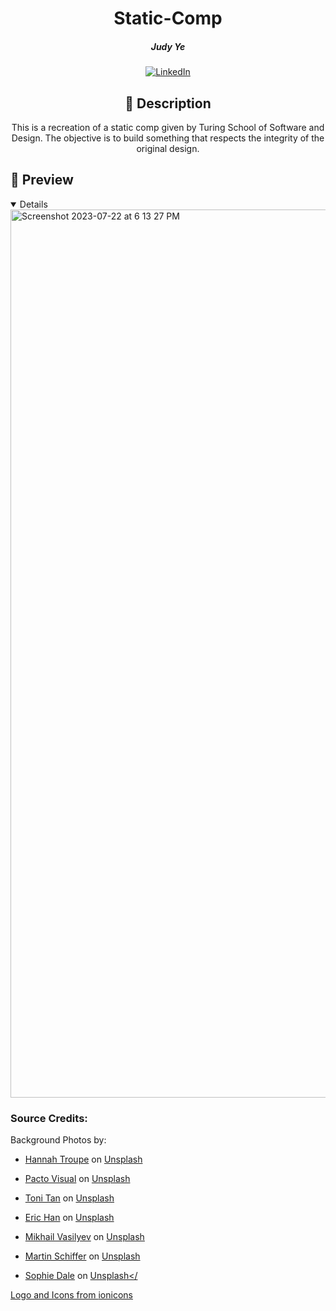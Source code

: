 <div id="description" align="center">

# Static-Comp

##### Judy Ye

[![LinkedIn](https://img.shields.io/badge/Judy-blue?style=for-the-badge&logo=LinkedIn&logoColor=black)](https://www.linkedin.com/in/judy-ye-742087279/)


## :pencil: Description

This is a recreation of a static comp given by Turing School of Software and Design. The objective is to build something that respects the integrity of the original design.

</div>

## :eyes: Preview
<details open>

<img width="1421" alt="Screenshot 2023-07-22 at 6 13 27 PM" src="https://github.com/judy0ye/static-comp/assets/129805348/0572e277-4c05-4fa1-bd5a-970359038e56">

</details>

### Source Credits:
Background Photos by: 
- <a href="https://unsplash.com/@htroupe?utm_source=unsplash&utm_medium=referral&utm_content=creditCopyText">Hannah Troupe</a> on <a href="https://unsplash.com/photos/0FQneB1VjaM?utm_source=unsplash&utm_medium=referral&utm_content=creditCopyText">Unsplash</a>
  
- <a href="https://unsplash.com/fr/@pactovisual?utm_source=unsplash&utm_medium=referral&utm_content=creditCopyText">Pacto Visual</a> on <a href="https://unsplash.com/photos/cWOzOnSoh6Q?utm_source=unsplash&utm_medium=referral&utm_content=creditCopyText">Unsplash</a>
  
- <a href="https://unsplash.com/@tonitan?utm_source=unsplash&utm_medium=referral&utm_content=creditCopyText">Toni Tan</a> on <a href="https://unsplash.com/photos/mkP0mmP3rug?utm_source=unsplash&utm_medium=referral&utm_content=creditCopyText">Unsplash</a>
  
- <a href="https://unsplash.com/@madeyes?utm_source=unsplash&utm_medium=referral&utm_content=creditCopyText">Eric Han</a> on <a href="https://unsplash.com/images/animals/cat?utm_source=unsplash&utm_medium=referral&utm_content=creditCopyText">Unsplash</a>
  
- <a href="https://unsplash.com/@miklevasilyev?utm_source=unsplash&utm_medium=referral&utm_content=creditCopyText">Mikhail Vasilyev</a> on <a href="https://unsplash.com/photos/IFxjDdqK_0U?utm_source=unsplash&utm_medium=referral&utm_content=creditCopyText">Unsplash</a>
  
- <a href="https://unsplash.com/@schiffer_foto?utm_source=unsplash&utm_medium=referral&utm_content=creditCopyText">Martin Schiffer</a> on <a href="https://unsplash.com/photos/ZEd44nDPTfA?utm_source=unsplash&utm_medium=referral&utm_content=creditCopyText">Unsplash</a>
  
- <a href="https://unsplash.com/@allthestars?utm_source=unsplash&utm_medium=referral&utm_content=creditCopyText">Sophie Dale</a> on <a href="https://unsplash.com/photos/ovuTeeIm_0M?utm_source=unsplash&utm_medium=referral&utm_content=creditCopyText">Unsplash</

Logo and Icons from <a href="https://ionic.io/ionicons">ionicons</a>
